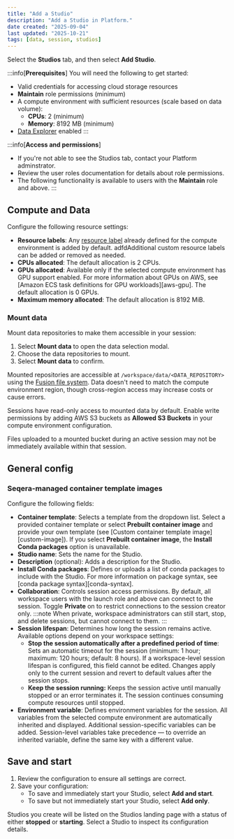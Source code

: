```yaml
---
title: "Add a Studio"
description: "Add a Studio in Platform."
date created: "2025-09-04"
last updated: "2025-10-21"
tags: [data, session, studios]
---
```


Select the **Studios** tab, and then select **Add Studio**.

:::info[**Prerequisites**]
You will need the following to get started:

- Valid credentials for accessing cloud storage resources
- **Maintain** role permissions (minimum)
- A compute environment with sufficient resources (scale based on data volume):
    - **CPUs**: 2 (minimum)
    - **Memory**: 8192 MB  (minimum)
- [Data Explorer](../data/data-explorer) enabled
:::

:::info[**Access and permissions**]
- If you're not able to see the Studios tab, contact your Platform adminstrator.
- Review the user roles documentation for details about role permissions.
- The following functionality is available to users with the **Maintain** role and above.
:::

## Compute and Data

Configure the following resource settings:

- **Resource labels**: Any [resource label](../labels/overview) already defined for the compute environment is added by default. adfdAdditional custom resource labels can be added or removed as needed.
- **CPUs allocated**: The default allocation is 2 CPUs.
- **GPUs allocated**: Available only if the selected compute environment has GPU support enabled. For more information about GPUs on AWS, see [Amazon ECS task definitions for GPU workloads][aws-gpu]. The default allocation is 0 GPUs.
- **Maximum memory allocated**: The default allocation is 8192 MiB.
   
### Mount data

Mount data repositories to make them accessible in your session:

1. Select **Mount data** to open the data selection modal.
1. Choose the data repositories to mount.
1. Select **Mount data** to confirm.

Mounted repositories are accessible at `/workspace/data/<DATA_REPOSITORY>` using the [Fusion file system](https://docs.seqera.io/fusion). Data doesn't need to match the compute environment region, though cross-region access may increase costs or cause errors.

Sessions have read-only access to mounted data by default. Enable write permissions by adding AWS S3 buckets as **Allowed S3 Buckets** in your compute environment configuration.

Files uploaded to a mounted bucket during an active session may not be immediately available within that session.

## General config

### Seqera-managed container template images

Configure the following fields:

- **Container template**: Selects a template from the dropdown list. Select a provided container template or select **Prebuilt container image** and provide your own template (see [Custom container template image][custom-image]). If you select **Prebuilt container image**, the **Install Conda packages** option is unavailable.
- **Studio name**: Sets the name for the Studio.
- **Description** (optional): Adds a description for the Studio.
- **Install Conda packages**: Defines or uploads a list of conda packages to include with the Studio. For more information on package syntax, see [conda package syntax][conda-syntax].
- **Collaboration**: Controls session access permissions. By default, all workspace users with the launch role and above can connect to the session. Toggle **Private** on to restrict connections to the session creator only.
    :::note
    When private, workspace administrators can still start, stop, and delete sessions, but cannot connect to them.
    :::
- **Session lifespan**: Determines how long the session remains active. Available options depend on your workspace settings:
    - **Stop the session automatically after a predefined period of time**: Sets an automatic timeout for the session (minimum: 1 hour; maximum: 120 hours; default: 8 hours). If a workspace-level session lifespan is configured, this field cannot be edited. Changes apply only to the current session and revert to default values after the session stops.
    - **Keep the session running:** Keeps the session active until manually stopped or an error terminates it. The session continues consuming compute resources until stopped.
- **Environment variable**: Defines environment variables for the session. All variables from the selected compute environment are automatically inherited and displayed. Additional session-specific variables can be added. Session-level variables take precedence — to override an inherited variable, define the same key with a different value.

## Save and start

   1. Review the configuration to ensure all settings are correct.
   1. Save your configuration:
      - To save and immediately start your Studio, select **Add and start**. 
      - To save but not immediately start your Studio, select **Add only**.

Studios you create will be listed on the Studios landing page with a status of either **stopped** or **starting**. Select a Studio to inspect its configuration details. 
